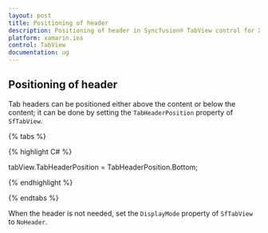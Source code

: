 ```yaml
---
layout: post
title: Positioning of header 
description: Positioning of header in Syncfusion® TabView control for Xamarin.iOS platform
platform: xamarin.ios
control: TabView
documentation: ug
---
```


## Positioning of header

Tab headers can be positioned either above the content or below the content; it can be done by setting the `TabHeaderPosition` property of `SfTabView`.

{% tabs %}

{% highlight C# %}

tabView.TabHeaderPosition = TabHeaderPosition.Bottom;
			
{% endhighlight %}

{% endtabs %}

When the header is not needed, set the `DisplayMode` property of `SfTabView` to `NoHeader`.
